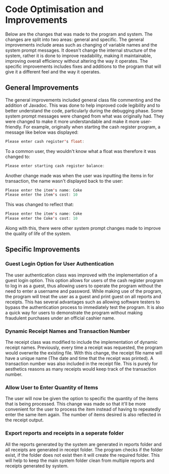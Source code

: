 # Code Optimisation and Improvements
Below are the changes that was made to the program and system. The changes are split into two areas: general and specific. The general improvements include areas such as changing of variable names and the system prompt messages. It doesn't change the internal structure of the system, rather it is done to improve readability, making it maintainable, improving overall efficiency without altering the way it operates. The specific improvements includes fixes and additions to the program that will give it a different feel and the way it operates. 

## General Improvements
The general improvements included general class file commenting and the addition of Javadoc. This was done to help improved code legibility and to better understand the code, particularly during the debugging phase. Some system prompt messages were changed from what was originally had. They were changed to make it more understandable and make it more user-friendly. For example, originally when starting the cash register program, a message like below was displayed:
```java
Please enter cash register's float: 
```
To a common user, they wouldn't know what a float was therefore it was changed to:
```java
Please enter starting cash register balance:
```
Another change made was when the user was inputting the items in for transaction, the name wasn't displayed back to the user:
```java
Please enter the item's name: Coke
Please enter the item's cost: 10
 ```
This was changed to reflect that:
```java
Please enter the item's name: Coke
Please enter the Coke's cost: 10
 ```
 Along with this, there were other system prompt changes made to improve the quality of life of the system.

## Specific Improvements

### Guest Login Option for User Authentication
The user authentication class was improved with the implementation of a guest login option. This option allows for users of the cash register program to log in as a guest, thus allowing users to operate the program without the need to enter a username and password. While making use of the program, the program will treat the user as a guest and print guest on all reports and receipts. This has several advantages such as allowing software testers to bypass the authentication process to immediately test the program. It is also a quick way for users to demonstrate the program without making fraudulent purchases under an official cashier name. 

### Dynamic Receipt Names and Transaction Number
The receipt class was modified to include the implementation of dynamic receipt names. Previously, every time a receipt was requested, the program would overwrite the existing file. With this change, the receipt file name will have a unique name (The date and time that the receipt was printed). A transaction number was also included in the receipt file. This is purely for aesthetics reasons as many receipts would keep track of the transaction number. 

### Allow User to Enter Quantity of Items
The user will now be given the option to specific the quantity of the items that is being processed. This change was made so that it'll be more convenient for the user to process the item instead of having to repeatedly enter the same item again. The number of items desired is also reflected in the receipt output. 

### Export reports and receipts in a seperate folder
All the reports generated by the system are generated in reports folder and all receipts are generated in receipt folder. The program checks if the folder exist, if the folder does not exist then it will create the required folder. This will help to keep the main system folder clean from multiple reports and receipts generated by system. 
